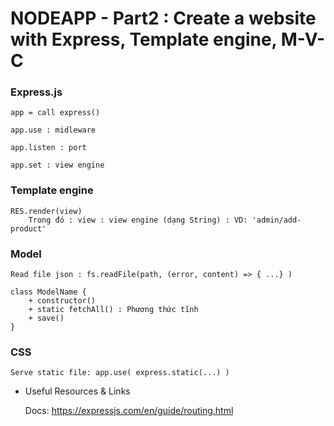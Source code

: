 # NODEAPP - Part2 : Create a website with Express, Template engine, M-V-C

<h3>Express.js</h3>  

    app = call express()
    
    app.use : midleware

    app.listen : port 

    app.set : view engine

<h3>Template engine</h3>

    RES.render(view) 
        Trong đó : view : view engine (dạng String) : VD: 'admin/add-product'

<h3>Model</h3>

    Read file json : fs.readFile(path, (error, content) => { ...} )
    
    class ModelName {
        + constructor()
        + static fetchAll() : Phương thức tĩnh
        + save() 
    }

<h3>CSS</h3>

    Serve static file: app.use( express.static(...) )



* Useful Resources & Links 

    Docs: https://expressjs.com/en/guide/routing.html